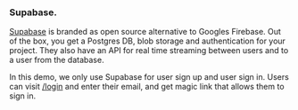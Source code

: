 
### Supabase.

[Supabase](https://https://supabase.com/) is branded as open source alternative to Googles Firebase. Out of the box, you get a Postgres DB, blob storage and authentication for your project. They also have an API for real time streaming between users and to a user from the database.

In this demo, we only use Supabase for user sign up and user sign in. Users can visit [/login](/login) and enter their email, and get magic link that allows them to sign in.

